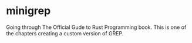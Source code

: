 # minigrep

Going through The Official Gude to Rust Programming book. This is one of the chapters creating a custom version of GREP.
